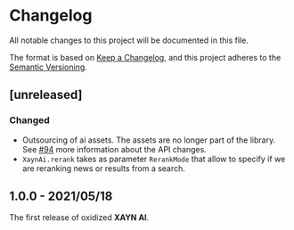 # Changelog

All notable changes to this project will be documented in this file.

The format is based on [Keep a Changelog](https://keepachangelog.com/en/1.0.0/), and this project adheres to the [Semantic Versioning](http://semver.org/spec/v2.0.0.html).

## [unreleased]

### Changed

- Outsourcing of ai assets. The assets are no longer part of the library. See [#94](https://github.com/xaynetwork/xayn_ai/pull/94) more information about the API changes.
- `XaynAi.rerank` takes as parameter `RerankMode` that allow to specify if we are reranking news or results from a search.

## 1.0.0 - 2021/05/18

The first release of oxidized **XAYN AI**.

